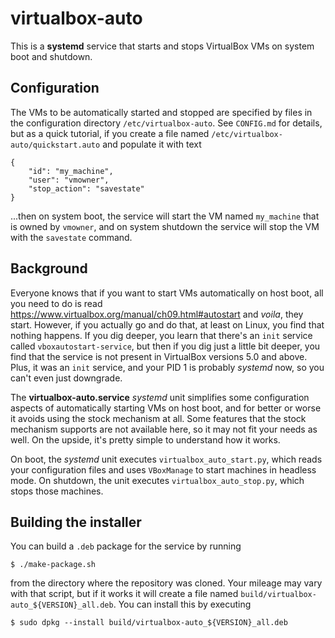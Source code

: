 virtualbox-auto
===============

This is a **systemd** service that starts and stops VirtualBox VMs on
system boot and shutdown.

## Configuration

The VMs to be automatically started and stopped are specified by files 
in the configuration directory `/etc/virtualbox-auto`. See 
`CONFIG.md` for details, but as a quick tutorial, if you create a file
named `/etc/virtualbox-auto/quickstart.auto` and populate it with text

    {
        "id": "my_machine",
        "user": "vmowner",             
        "stop_action": "savestate"
    }

...then on system boot, the service will start the VM named 
`my_machine` that is owned by `vmowner`, and on system shutdown the
service will stop the VM with the `savestate` command.

## Background

Everyone knows that if you want to start VMs automatically on host boot, all 
you need to do is read https://www.virtualbox.org/manual/ch09.html#autostart
and *voila*, they start. However, if you actually go and do that, at least
on Linux, you find that nothing happens. If you dig deeper, you learn that
there's an `init` service called `vboxautostart-service`, but then if you dig
just a little bit deeper, you find that the service is not present in 
VirtualBox versions 5.0 and above. Plus, it was an `init` service, and your
PID 1 is probably *systemd* now, so you can't even just downgrade. 

The **virtualbox-auto.service** *systemd* unit simplifies some configuration 
aspects of automatically starting VMs on host boot, and for better or worse 
it avoids using the stock mechanism at all. Some features that the stock 
mechanism supports are not available here, so it may not fit your needs as 
well. On the upside, it's pretty simple to understand how it works.

On boot, the *systemd* unit executes `virtualbox_auto_start.py`, which reads
your configuration files and uses `VBoxManage` to start machines in headless 
mode. On shutdown, the unit executes `virtualbox_auto_stop.py`, which stops 
those machines.

## Building the installer

You can build a `.deb` package for the service by running 

    $ ./make-package.sh

from the directory where the repository was cloned. Your mileage may 
vary with that script, but if it works it will create a file named 
`build/virtualbox-auto_${VERSION}_all.deb`. You can install this by 
executing 

    $ sudo dpkg --install build/virtualbox-auto_${VERSION}_all.deb

